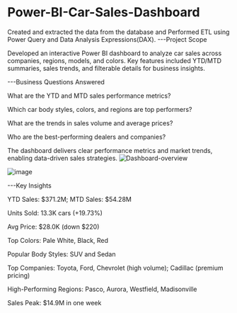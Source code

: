 # Power-BI-Car-Sales-Dashboard
Created and extracted the data from the database and Performed ETL using Power Query and Data Analysis Expressions(DAX).
---Project Scope

Developed an interactive Power BI dashboard to analyze car sales across companies, regions, models, and colors. Key features included YTD/MTD summaries, sales trends, and filterable details for business insights.

---Business Questions Answered

What are the YTD and MTD sales performance metrics?

Which car body styles, colors, and regions are top performers?

What are the trends in sales volume and average prices?

Who are the best-performing dealers and companies?

The dashboard delivers clear performance metrics and market trends, enabling data-driven sales strategies.
![Dashboard-overview](https://github.com/user-attachments/assets/e3f091d9-7c50-4cbe-a393-040fa1fc554c)

![image](https://github.com/user-attachments/assets/e83d00f9-ec91-47b4-9a69-59a3373cd78c)

---Key Insights

YTD Sales: $371.2M; MTD Sales: $54.28M

Units Sold: 13.3K cars (+19.73%)

Avg Price: $28.0K (down $220)

Top Colors: Pale White, Black, Red

Popular Body Styles: SUV and Sedan

Top Companies: Toyota, Ford, Chevrolet (high volume); Cadillac (premium pricing)

High-Performing Regions: Pasco, Aurora, Westfield, Madisonville

Sales Peak: $14.9M in one week
